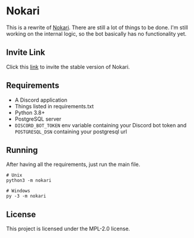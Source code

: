 # Nokari
This is a rewrite of [Nokari](https://top.gg/bot/725081925311529031). There are still a lot of things to be done. I'm still working on the internal logic, so the bot basically has no functionality yet.

## Invite Link
Click this [link](https://discord.com/oauth2/authorize?client_id=725081925311529031&permissions=1609953143&scope=bot) to invite the stable version of Nokari.

## Requirements
- A Discord application
- Things listed in requirements.txt
- Python 3.8+
- PostgreSQL server
- `DISCORD_BOT_TOKEN` env variable containing your Discord bot token
and `POSTGRESQL_DSN` containing your postgresql url

## Running
After having all the requirements, just run the main file.
```
# Unix
python3 -m nokari

# Windows
py -3 -m nokari
```

## License
This project is licensed under the MPL-2.0 license.